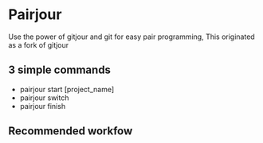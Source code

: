 Pairjour
===


Use the power of gitjour and git for easy pair programming, This originated as a fork of gitjour


3 simple commands
---

- pairjour start [project_name]
- pairjour switch
- pairjour finish


Recommended workfow
---
